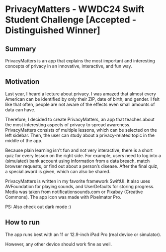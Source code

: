 # PrivacyMatters - WWDC24 Swift Student Challenge [Accepted - Distinguished Winner]

## Summary

PrivacyMatters is an app that explains the most important and interesting concepts of privacy in an innovative, interactive, and fun way.

## Motivation

Last year, I heard a lecture about privacy. I was amazed that almost every American can be identified by only their ZIP, date of birth, and gender. I felt like that often, people are not aware of the effects even small amounts of data can have. 

Therefore, I decided to create PrivacyMatters, an app that teaches about the most interesting aspects of privacy to spread awareness. PrivacyMatters consists of multiple lessons, which can be selected on the left sidebar. Then, the user can study about a privacy-related topic in the middle of the app.

Because plain learning isn't fun and not very interactive, there is a short quiz for every lesson on the right side. For example, users need to log into a (simulated) bank account using information from a data breach, match browser requests, or find out about a person’s disease. After the final quiz, a special award is given, which can also be shared.

PrivacyMatters is written in my favorite framework SwiftUI. It also uses AVFoundation for playing sounds, and UserDefaults for storing progress. Media was taken from notificationsounds.com or Pixabay (Creative Commons). The app icon was made with Pixelmator Pro. 

PS: Also check out dark mode :)

## How to run

The app runs best with an 11 or 12.9-inch iPad Pro (real device or simulator). 

However, any other device should work fine as well.
